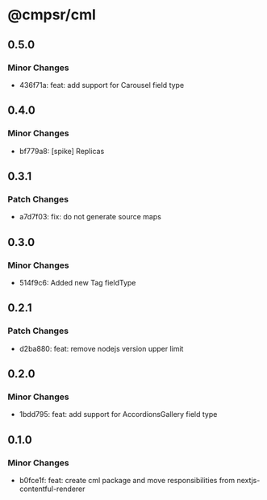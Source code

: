 # @cmpsr/cml

## 0.5.0

### Minor Changes

- 436f71a: feat: add support for Carousel field type

## 0.4.0

### Minor Changes

- bf779a8: [spike] Replicas

## 0.3.1

### Patch Changes

- a7d7f03: fix: do not generate source maps

## 0.3.0

### Minor Changes

- 514f9c6: Added new Tag fieldType

## 0.2.1

### Patch Changes

- d2ba880: feat: remove nodejs version upper limit

## 0.2.0

### Minor Changes

- 1bdd795: feat: add support for AccordionsGallery field type

## 0.1.0

### Minor Changes

- b0fce1f: feat: create cml package and move responsibilities from nextjs-contentful-renderer
